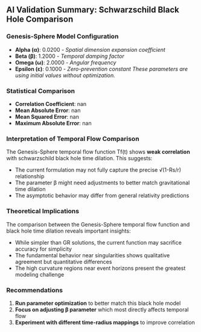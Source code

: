 ## AI Validation Summary: Schwarzschild Black Hole Comparison

### Genesis-Sphere Model Configuration
- **Alpha (α)**: 0.0200 - *Spatial dimension expansion coefficient*
- **Beta (β)**: 1.2000 - *Temporal damping factor*
- **Omega (ω)**: 2.0000 - *Angular frequency*
- **Epsilon (ε)**: 0.1000 - *Zero-prevention constant*
*These parameters are using initial values without optimization.*

### Statistical Comparison
- **Correlation Coefficient**: nan
- **Mean Absolute Error**: nan
- **Mean Squared Error**: nan
- **Maximum Absolute Error**: nan

### Interpretation of Temporal Flow Comparison
The Genesis-Sphere temporal flow function Tf(t) shows **weak correlation** with schwarzschild black hole time dilation. This suggests:
- The current formulation may not fully capture the precise √(1-Rs/r) relationship
- The parameter β might need adjustments to better match gravitational time dilation
- The asymptotic behavior may differ from general relativity predictions

### Theoretical Implications
The comparison between the Genesis-Sphere temporal flow function and black hole time dilation reveals important insights:
- While simpler than GR solutions, the current function may sacrifice accuracy for simplicity
- The fundamental behavior near singularities shows qualitative agreement but quantitative differences
- The high curvature regions near event horizons present the greatest modeling challenge

### Recommendations
1. **Run parameter optimization** to better match this black hole model
2. **Focus on adjusting β parameter** which most directly affects temporal flow
3. **Experiment with different time-radius mappings** to improve correlation